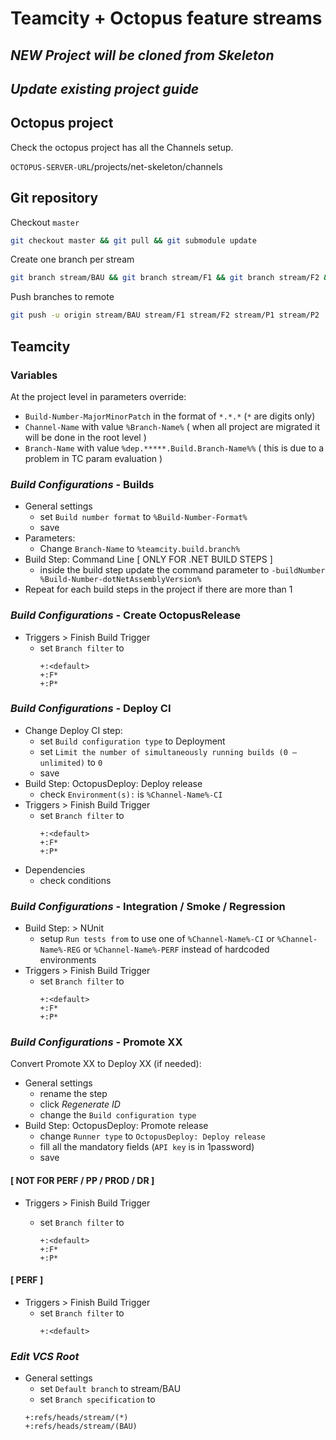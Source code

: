 # Teamcity + Octopus feature streams

## *NEW Project will be cloned from Skeleton*

## *Update existing project guide*

## Octopus project

Check the octopus project has all the Channels setup.

`OCTOPUS-SERVER-URL`/projects/net-skeleton/channels

## Git repository

Checkout `master`

```sh
git checkout master && git pull && git submodule update
```

Create one branch per stream

```sh
git branch stream/BAU && git branch stream/F1 && git branch stream/F2 && git branch stream/P1 && git branch stream/P2
```

Push branches to remote

```sh
git push -u origin stream/BAU stream/F1 stream/F2 stream/P1 stream/P2
```

## Teamcity 

### Variables

At the project level in parameters override:

- `Build-Number-MajorMinorPatch` in the format of `*.*.*` (`*` are digits only)
- `Channel-Name` with value `%Branch-Name%`  ( when all project are migrated it will be done in the root level )
- `Branch-Name` with value `%dep.*****.Build.Branch-Name%%`  ( this is due to a problem in TC param evaluation )

### *Build Configurations* - Builds

- General settings
  - set `Build number format` to `%Build-Number-Format%`
  - save
- Parameters:
  - Change `Branch-Name` to `%teamcity.build.branch%`
- Build Step: Command Line [ ONLY FOR .NET BUILD STEPS ]
  - inside the build step update the command parameter to `-buildNumber %Build-Number-dotNetAssemblyVersion%`
- Repeat for each build steps in the project if there are more than 1

### *Build Configurations* - Create OctopusRelease

- Triggers > Finish Build Trigger
  - set `Branch filter` to
    ```
    +:<default>
    +:F*
    +:P*
    ```

### *Build Configurations* - Deploy CI

- Change Deploy CI step:
  - set `Build configuration type` to Deployment
  - set `Limit the number of simultaneously running builds (0 — unlimited)` to `0`
  - save
- Build Step: OctopusDeploy: Deploy release
  - check `Environment(s):` is `%Channel-Name%-CI`
- Triggers > Finish Build Trigger
  - set `Branch filter` to
    ```
    +:<default>
    +:F*
    +:P*
    ```
- Dependencies
  - check conditions
  
### *Build Configurations* - Integration / Smoke / Regression 

- Build Step: > NUnit
  - setup `Run tests from` to use one of `%Channel-Name%-CI` or `%Channel-Name%-REG` or `%Channel-Name%-PERF` instead of hardcoded environments
- Triggers > Finish Build Trigger
  - set `Branch filter` to
    ```
    +:<default>
    +:F*
    +:P*
    ```

### *Build Configurations* - Promote XX 

Convert Promote XX to Deploy XX (if needed):

- General settings
  - rename the step
  - click *Regenerate ID*
  - change the `Build configuration type`
- Build Step: OctopusDeploy: Promote release
  - change `Runner type` to `OctopusDeploy: Deploy release`
  - fill all the mandatory fields (`API key` is in 1password)
  - save
#### [ NOT FOR PERF / PP / PROD / DR ]
- Triggers > Finish Build Trigger
  - set `Branch filter` to

    ```
    +:<default>
    +:F*
    +:P*
    ```
#### [ PERF ]
- Triggers > Finish Build Trigger
  - set `Branch filter` to
    ```
    +:<default>
    ```

### *Edit VCS Root*

- General settings
  - set `Default branch` to stream/BAU
  - set `Branch specification` to
   ```
   +:refs/heads/stream/(*)
   +:refs/heads/stream/(BAU)
   ```
